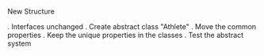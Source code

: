 New Structure

. Interfaces unchanged
. Create abstract class "Athlete"
. Move the common properties
. Keep the unique properties in the classes
. Test the abstract system